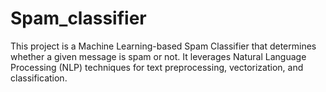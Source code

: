 # Spam_classifier
This project is a Machine Learning-based Spam Classifier that determines whether a given message is spam or not. It leverages Natural Language Processing (NLP) techniques for text preprocessing, vectorization, and classification.

